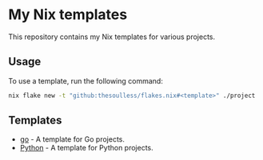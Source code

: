 # My Nix templates

This repository contains my Nix templates for various projects.

## Usage

To use a template, run the following command:

```bash
nix flake new -t "github:thesoulless/flakes.nix#<template>" ./project
```

## Templates

- [go](./go) - A template for Go projects.
- [Python](./python) - A template for Python projects.
